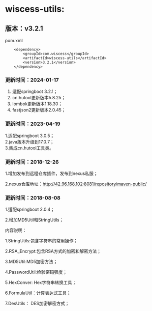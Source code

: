 # wiscess-utils:

## 版本：v3.2.1

pom.xml

```
    <dependency>
        <groupId>com.wiscess</groupId>
        <artifactId>wiscess-utils</artifactId>
        <version>3.2.1</version>
    </dependency>
```

### 更新时间：2024-01-17
1. 适配springboot 3.2.1；
2. cn.hutool更新版本5.8.25；
3. lombok更新版本1.18.30；
4. fastjson2更新版本2.0.45；

### 更新时间：2023-04-19

1.适配springboot 3.0.5；<br/>
2.java版本升级到17.0.7；<br/>
3.集成cn.hutool工具类。<br/>


### 更新时间：2018-12-26

1.增加发布到远程仓库插件，发布到nexus私服；

2.nexus仓库地址：http://42.96.168.102:8081/repository/maven-public/

### 更新时间：2018-08-08

1.适配springboot 2.0.4；

2.增加MD5Util和StringUtils；

内容说明：

1.StringUtils:包含字符串的常用操作；

2.RSA_Encrypt:包含RSA方式的加密和解密方法；

3.MD5Util:MD5加密方法；

4.PasswordUtil:检验密码强度；

5.HexConver: Hex字符串转换工具；

6.FormulaUtil：计算表达式工具；

7.DesUtils： DES加密解密方式；